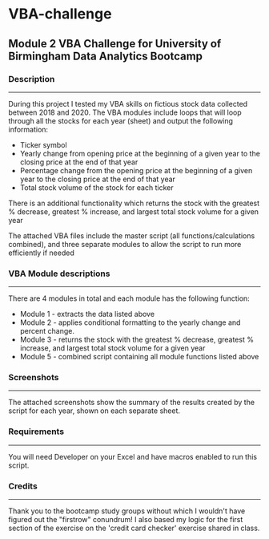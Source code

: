 <picture>
 <source media="(prefers-color-scheme: dark)" srcset="YOUR-DARKMODE-IMAGE">
 <source media="(prefers-color-scheme: light)" srcset="YOUR-LIGHTMODE-IMAGE">
</picture>

# VBA-challenge
## Module 2 VBA Challenge for University of Birmingham Data Analytics Bootcamp
### Description
-------------------------------------------------------------------------------------------------------------------------------------------------
During this project I tested my VBA skills on fictious stock data collected between 2018 and 2020. The VBA modules include loops that will loop through all the stocks for each year (sheet) and output the following information:
  - Ticker symbol
  - Yearly change from opening price at the beginning of a given year to the closing price at the end of that year
  - Percentage change from the opening price at the beginning of a given year to the closing price at the end of that year
  - Total stock volume of the stock for each ticker

There is an additional functionality which returns the stock with the greatest % decrease, greatest % increase, and largest total stock volume for a given year

The attached VBA files include the master script (all functions/calculations combined), and three separate modules to allow the script to run more efficiently if needed

### VBA Module descriptions
-------------------------------------------------------------------------------------------------------------------------------------------------
There are 4 modules in total and each module has the following function:
 - Module 1 - extracts the data listed above
 - Module 2 - applies conditional formatting to the yearly change and percent change.
 - Module 3 - returns the stock with the greatest % decrease, greatest % increase, and largest total stock volume for a given year
 - Module 5 - combined script containing all module functions listed above

### Screenshots
-------------------------------------------------------------------------------------------------------------------------------------------------
The attached screenshots show the summary of the results created by the script for each year, shown on each separate sheet.

### Requirements
-------------------------------------------------------------------------------------------------------------------------------------------------
You will need Developer on your Excel and have macros enabled to run this script.

### Credits
-------------------------------------------------------------------------------------------------------------------------------------------------
Thank you to the bootcamp study groups without which I wouldn't have figured out the "firstrow" conundrum! I also based my logic for the first section of the exercise on the 'credit card checker' exercise shared in class.
